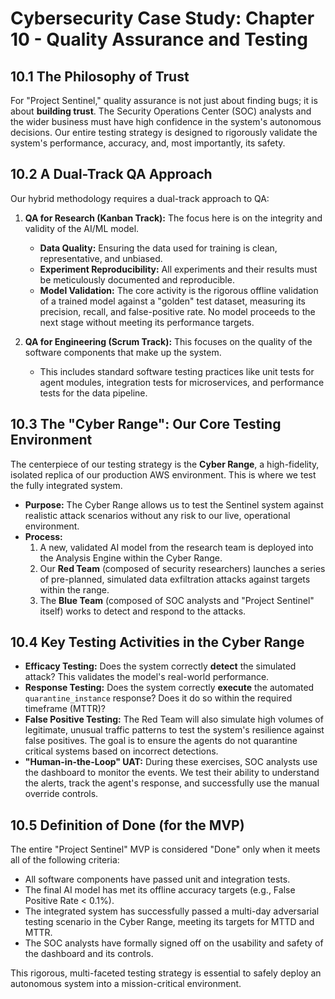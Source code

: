 # Cybersecurity Case Study: Chapter 10 - Quality Assurance and Testing

## 10.1 The Philosophy of Trust

For "Project Sentinel," quality assurance is not just about finding bugs; it is about **building trust**. The Security Operations Center (SOC) analysts and the wider business must have high confidence in the system's autonomous decisions. Our entire testing strategy is designed to rigorously validate the system's performance, accuracy, and, most importantly, its safety.

## 10.2 A Dual-Track QA Approach

Our hybrid methodology requires a dual-track approach to QA:

1.  **QA for Research (Kanban Track):** The focus here is on the integrity and validity of the AI/ML model.
    -   **Data Quality:** Ensuring the data used for training is clean, representative, and unbiased.
    -   **Experiment Reproducibility:** All experiments and their results must be meticulously documented and reproducible.
    -   **Model Validation:** The core activity is the rigorous offline validation of a trained model against a "golden" test dataset, measuring its precision, recall, and false-positive rate. No model proceeds to the next stage without meeting its performance targets.

2.  **QA for Engineering (Scrum Track):** This focuses on the quality of the software components that make up the system.
    -   This includes standard software testing practices like unit tests for agent modules, integration tests for microservices, and performance tests for the data pipeline.

## 10.3 The "Cyber Range": Our Core Testing Environment

The centerpiece of our testing strategy is the **Cyber Range**, a high-fidelity, isolated replica of our production AWS environment. This is where we test the fully integrated system.

-   **Purpose:** The Cyber Range allows us to test the Sentinel system against realistic attack scenarios without any risk to our live, operational environment.
-   **Process:**
    1.  A new, validated AI model from the research team is deployed into the Analysis Engine within the Cyber Range.
    2.  Our **Red Team** (composed of security researchers) launches a series of pre-planned, simulated data exfiltration attacks against targets within the range.
    3.  The **Blue Team** (composed of SOC analysts and "Project Sentinel" itself) works to detect and respond to the attacks.

## 10.4 Key Testing Activities in the Cyber Range

-   **Efficacy Testing:** Does the system correctly **detect** the simulated attack? This validates the model's real-world performance.
-   **Response Testing:** Does the system correctly **execute** the automated `quarantine_instance` response? Does it do so within the required timeframe (MTTR)?
-   **False Positive Testing:** The Red Team will also simulate high volumes of legitimate, unusual traffic patterns to test the system's resilience against false positives. The goal is to ensure the agents do not quarantine critical systems based on incorrect detections.
-   **"Human-in-the-Loop" UAT:** During these exercises, SOC analysts use the dashboard to monitor the events. We test their ability to understand the alerts, track the agent's response, and successfully use the manual override controls.

## 10.5 Definition of Done (for the MVP)

The entire "Project Sentinel" MVP is considered "Done" only when it meets all of the following criteria:
-   All software components have passed unit and integration tests.
-   The final AI model has met its offline accuracy targets (e.g., False Positive Rate < 0.1%).
-   The integrated system has successfully passed a multi-day adversarial testing scenario in the Cyber Range, meeting its targets for MTTD and MTTR.
-   The SOC analysts have formally signed off on the usability and safety of the dashboard and its controls.

This rigorous, multi-faceted testing strategy is essential to safely deploy an autonomous system into a mission-critical environment.
